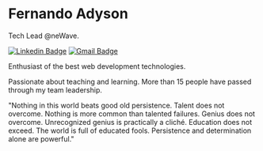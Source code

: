 # Fernando Adyson 

Tech Lead @neWave.

[![Linkedin Badge](https://img.shields.io/badge/-Fernando%20Adyson-00875f?style=flat-square&logo=Linkedin&logoColor=white&link=https://www.linkedin.com/in/fernandoadyson/)](https://www.linkedin.com/in/fernandoadyson/) 
[![Gmail Badge](https://img.shields.io/badge/-adyson.souza@gmail.com-00875f?style=flat-square&logo=Gmail&logoColor=white&link=mailto:adyson.souza@gmail.com)](mailto:adyson.souza@gmail.com)

Enthusiast of the best web development technologies.

Passionate about teaching and learning. More than 15 people have passed through my team leadership.

"Nothing in this world beats good old persistence. Talent does not overcome. Nothing is more common than talented failures. Genius does not overcome. Unrecognized genius is practically a cliché. Education does not exceed. The world is full of educated fools. Persistence and determination alone are powerful."
